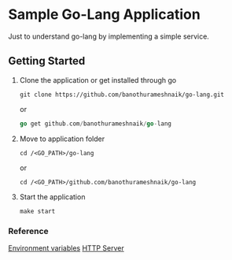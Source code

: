 # Sample Go-Lang Application

Just to understand go-lang by implementing a simple service.

## Getting Started

1. Clone the application or get installed through go

    ```shell
    git clone https://github.com/banothurameshnaik/go-lang.git
    ```

    or

    ```go
    go get github.com/banothurameshnaik/go-lang
    ```

2. Move to application folder

    ```shell
    cd /<GO_PATH>/go-lang
    ```

    or

    ```shell
    cd /<GO_PATH>/github.com/banothurameshnaik/go-lang
    ```

3. Start the application

    ```shell
    make start
    ```

### Reference

[Environment variables](https://dev.to/craicoverflow/a-no-nonsense-guide-to-environment-variables-in-go-a2f)
[HTTP Server](https://yourbasic.org/golang/http-server-example/)
